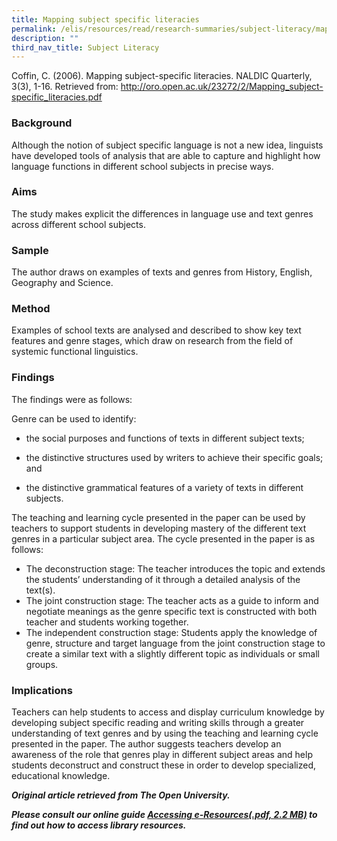 ```yaml
---
title: Mapping subject specific literacies
permalink: /elis/resources/read/research-summaries/subject-literacy/mapping-subject-specific-literacies/
description: ""
third_nav_title: Subject Literacy
---
```

Coffin, C. (2006). Mapping subject-specific literacies. NALDIC Quarterly, 3(3), 1-16. Retrieved from: http://oro.open.ac.uk/23272/2/Mapping_subject-specific_literacies.pdf

### Background

Although the notion of subject specific language is not a new idea, linguists have developed tools of analysis that are able to capture and highlight how language functions in different school subjects in precise ways. 

### Aims

The study makes explicit the differences in language use and text genres across different school subjects. 

### Sample

The author draws on examples of texts and genres from History, English, Geography and Science.

### Method

Examples of school texts are analysed and described to show key text features and genre stages, which draw on research from the field of systemic functional linguistics.  

### Findings

The findings were as follows:

Genre can be used to identify:

*   the social purposes and functions of texts in different subject texts;
    
*   the distinctive structures used by writers to achieve their specific goals; and
    
*   the distinctive grammatical features of a variety of texts in different subjects.
    

The teaching and learning cycle presented in the paper can be used by teachers to support students in developing mastery of the different text genres in a particular subject area. The cycle presented in the paper is as follows:  

*   The deconstruction stage: The teacher introduces the topic and extends the students’ understanding of it through a detailed analysis of the text(s).
*   The joint construction stage: The teacher acts as a guide to inform and negotiate meanings as the genre specific text is constructed with both teacher and students working together.
*   The independent construction stage: Students apply the knowledge of genre, structure and target language from the joint construction stage to create a similar text with a slightly different topic as individuals or small groups.

### Implications

Teachers can help students to access and display curriculum knowledge by developing subject specific reading and writing skills through a greater understanding of text genres and by using the teaching and learning cycle presented in the paper. The author suggests teachers develop an awareness of the role that genres play in different subject areas and help students deconstruct and construct these in order to develop specialized, educational knowledge. 

_**Original article retrieved from The Open University.**_  

**_Please consult our online guide [Accessing e-Resources(.pdf, 2.2 MB)](https://academyofsingaporeteachers-moe-edu-sg-admin.cwp.sg/elis/resources/read/research-summaries/subject-literacy/18e45074-6b1b-4ac7-811f-1a8da16c4f81 "Accessing e-Resources") to find out how to access library resources._**